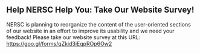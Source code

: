 
## Help NERSC Help You: Take Our Website Survey! <a name="web"/> ##

NERSC is planning to reorganize the content of the user-oriented sections of our website in an 
effort to improve its usability and we need your feedback! Please take our website survey at this 
URL: <https://goo.gl/forms/qZkid3iEqpROp6Ow2>


